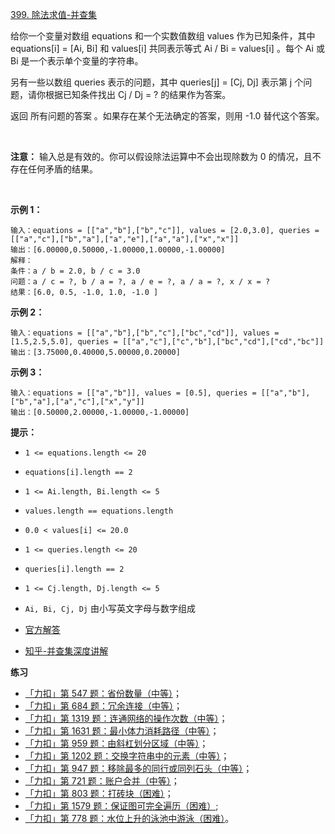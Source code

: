 [399. 除法求值-并查集](https://leetcode-cn.com/problems/evaluate-division/)

给你一个变量对数组 equations 和一个实数值数组 values 作为已知条件，其中 equations[i] = [Ai, Bi] 和 values[i] 共同表示等式 Ai / Bi = values[i] 。每个 Ai 或 Bi 是一个表示单个变量的字符串。

另有一些以数组 queries 表示的问题，其中 queries[j] = [Cj, Dj] 表示第 j 个问题，请你根据已知条件找出 Cj / Dj = ? 的结果作为答案。

返回 所有问题的答案 。如果存在某个无法确定的答案，则用 -1.0 替代这个答案。

 

**注意：**
输入总是有效的。你可以假设除法运算中不会出现除数为 0 的情况，且不存在任何矛盾的结果。

 

**示例 1：**
```
输入：equations = [["a","b"],["b","c"]], values = [2.0,3.0], queries = [["a","c"],["b","a"],["a","e"],["a","a"],["x","x"]]
输出：[6.00000,0.50000,-1.00000,1.00000,-1.00000]
解释：
条件：a / b = 2.0, b / c = 3.0
问题：a / c = ?, b / a = ?, a / e = ?, a / a = ?, x / x = ?
结果：[6.0, 0.5, -1.0, 1.0, -1.0 ]
```
**示例 2：**
```
输入：equations = [["a","b"],["b","c"],["bc","cd"]], values = [1.5,2.5,5.0], queries = [["a","c"],["c","b"],["bc","cd"],["cd","bc"]]
输出：[3.75000,0.40000,5.00000,0.20000]
```
**示例 3：**
```
输入：equations = [["a","b"]], values = [0.5], queries = [["a","b"],["b","a"],["a","c"],["x","y"]]
输出：[0.50000,2.00000,-1.00000,-1.00000]
```


**提示：**

- `1 <= equations.length <= 20`
- `equations[i].length == 2`
- `1 <= Ai.length, Bi.length <= 5`
- `values.length == equations.length`
- `0.0 < values[i] <= 20.0`
- `1 <= queries.length <= 20`
- `queries[i].length == 2`
- `1 <= Cj.length, Dj.length <= 5`
- `Ai, Bi, Cj, Dj` 由小写英文字母与数字组成


- [官方解答](https://leetcode-cn.com/problems/evaluate-division/solution/399-chu-fa-qiu-zhi-nan-du-zhong-deng-286-w45d/)
- [知乎-并查集深度讲解](https://zhuanlan.zhihu.com/p/98406740)

**练习**

- [「力扣」第 547 题：省份数量（中等）](https://leetcode-cn.com/problems/number-of-provinces)；
- [「力扣」第 684 题：冗余连接（中等）](https://leetcode-cn.com/problems/redundant-connection)；
- [「力扣」第 1319 题：连通网络的操作次数（中等）](https://leetcode-cn.com/problems/number-of-operations-to-make-network-connected)；
- [「力扣」第 1631 题：最小体力消耗路径（中等）](https://leetcode-cn.com/problems/path-with-minimum-effort)；
- [「力扣」第 959 题：由斜杠划分区域（中等）](https://leetcode-cn.com/problems/regions-cut-by-slashes)；
- [「力扣」第 1202 题：交换字符串中的元素（中等）](https://leetcode-cn.com/problems/smallest-string-with-swaps)；
- [「力扣」第 947 题：移除最多的同行或同列石头（中等）](https://leetcode-cn.com/problems/most-stones-removed-with-same-row-or-column)；
- [「力扣」第 721 题：账户合并（中等）](https://leetcode-cn.com/problems/accounts-merge)；
- [「力扣」第 803 题：打砖块（困难）](https://leetcode-cn.com/problems/bricks-falling-when-hit)；
- [「力扣」第 1579 题：保证图可完全遍历（困难）](https://leetcode-cn.com/problems/remove-max-number-of-edges-to-keep-graph-fully-traversable);
- [「力扣」第 778 题：水位上升的泳池中游泳（困难）](https://leetcode-cn.com/problems/swim-in-rising-water)。
